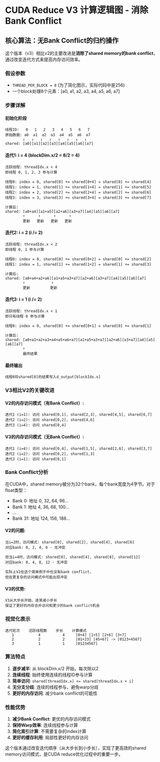 # CUDA Reduce V3 计算逻辑图 - 消除Bank Conflict

## 核心算法：无Bank Conflict的归约操作

这个版本（v3）相比v2的主要改进是**消除了shared memory的bank conflict**，通过改变迭代方式来提高内存访问效率。

### 假设参数
- `THREAD_PER_BLOCK = 8` (为了简化图示，实际代码中是256)
- 一个block处理8个元素：[a0, a1, a2, a3, a4, a5, a6, a7]

### 步骤详解

#### 初始化阶段

```
线程ID:   0   1   2   3   4   5   6   7
原始数据: a0  a1  a2  a3  a4  a5  a6  a7
        ↓   ↓   ↓   ↓   ↓   ↓   ↓   ↓
shared: [a0][a1][a2][a3][a4][a5][a6][a7]
```

#### 迭代1: i = 4 (blockDim.x/2 = 8/2 = 4)

```
活跃线程: threadIdx.x < 4
即线程 0, 1, 2, 3 参与计算

线程0: index = 0, shared[0] += shared[0+4] = shared[0] += shared[4]
线程1: index = 1, shared[1] += shared[1+4] = shared[1] += shared[5]  
线程2: index = 2, shared[2] += shared[2+4] = shared[2] += shared[6]
线程3: index = 3, shared[3] += shared[3+4] = shared[3] += shared[7]

计算后:
shared: [a0+a4][a1+a5][a2+a6][a3+a7][a4][a5][a6][a7]
        ↑      ↑      ↑      ↑      
        更新   更新   更新   更新   
```

#### 迭代2: i = 2 (i /= 2)

```
活跃线程: threadIdx.x < 2
即线程 0, 1 参与计算

线程0: index = 0, shared[0] += shared[0+2] = shared[0] += shared[2]
线程1: index = 1, shared[1] += shared[1+2] = shared[1] += shared[3]

计算后:
shared: [a0+a4+a2+a6][a1+a5+a3+a7][a2+a6][a3+a7][a4][a5][a6][a7]
        ↑            ↑            
        更新         更新         
```

#### 迭代3: i = 1 (i /= 2)

```
活跃线程: threadIdx.x < 1
即只有线程 0 参与计算

线程0: index = 0, shared[0] += shared[0+1] = shared[0] += shared[1]

计算后:
shared: [a0+a1+a2+a3+a4+a5+a6+a7][a1+a5+a3+a7][a2+a6][a3+a7][a4][a5][a6][a7]
        ↑
        最终结果
```

#### 最终输出

```
线程0将shared[0]的结果写入d_output[blockIdx.x]
```

### V3相比V2的关键改进

#### V2的内存访问模式（有Bank Conflict）:
```
迭代1 (i=1): 访问 shared[0,1], shared[2,3], shared[4,5], shared[6,7]
迭代2 (i=2): 访问 shared[0,2], shared[4,6]  
迭代3 (i=4): 访问 shared[0,4]
```

#### V3的内存访问模式（无Bank Conflict）:
```
迭代1 (i=4): 访问 shared[0,4], shared[1,5], shared[2,6], shared[3,7]
迭代2 (i=2): 访问 shared[0,2], shared[1,3]
迭代3 (i=1): 访问 shared[0,1]
```

### Bank Conflict分析

在CUDA中，shared memory被分为32个bank，每个bank宽度为4字节。对于float类型：
- Bank 0: 地址 0, 32, 64, 96...
- Bank 1: 地址 4, 36, 68, 100...
- ...
- Bank 31: 地址 124, 156, 188...

#### V2的问题:
```
当i=2时，访问模式: shared[0], shared[2], shared[4], shared[6]
对应bank: 0, 2, 4, 6 - 无冲突

但当i=4时，访问模式: shared[0], shared[4], shared[8], shared[12]
对应bank: 0, 4, 8, 12 - 无冲突

实际上V2在这个简单例子中也没有bank conflict，
但在更复杂的访问模式中可能出现冲突
```

#### V3的优势:
```
V3从大步长开始，逐渐减小步长
保证了更好的内存合并访问和更少的bank conflict机会
```

### 视觉化表示

```
迭代轮次    活跃线程数    步长    计算模式
   1           4          4     [0+4] [1+5] [2+6] [3+7]
   2           2          2     [01+23] [45+67] -> [0123+4567]
   3           1          1     [01234567]
```

### 算法特点

1. **逐步减半**: 从 blockDim.x/2 开始，每次除以2
2. **连续线程**: 始终使用连续的线程ID参与计算
3. **简单访问**: `shared[threadIdx.x] += shared[threadIdx.x + i]`
4. **无分支分歧**: 连续的线程参与，避免warp分歧
5. **更好的内存访问**: 减少bank conflict的可能性

### 性能优势

1. **减少Bank Conflict**: 更优的内存访问模式
2. **保持Warp效率**: 连续线程参与计算
3. **简化索引计算**: 不需要复杂的index计算
4. **更好的缓存利用**: 局部性更好的内存访问

这个版本通过改变迭代顺序（从大步长到小步长），实现了更高效的shared memory访问模式，是CUDA reduce优化过程中的重要一步。
